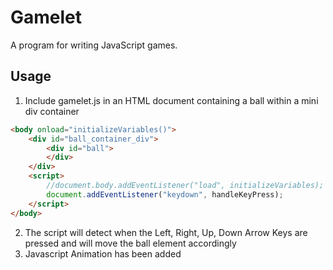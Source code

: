 # Gamelet

A program for writing JavaScript games.

## Usage
1. Include gamelet.js in an HTML document containing a ball within a mini div container
```html
<body onload="initializeVariables()">
    <div id="ball_container_div">
        <div id="ball">
        </div>
    </div> 
    <script>
        //document.body.addEventListener("load", initializeVariables);
        document.addEventListener("keydown", handleKeyPress); 
    </script>
</body>
```
2. The script will detect when the Left, Right, Up, Down Arrow Keys are pressed and will move the ball element accordingly
3. Javascript Animation has been added
